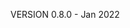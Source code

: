 [//]: # (# Open Collaboration Society)

VERSION 0.8.0 - Jan 2022

[//]: # ([![slack]&#40;https://img.shields.io/badge/chat-on%20slack-blue.svg&#41;]&#40;https://screeps.slack.com/messages/ocs/&#41;)

[//]: # ()
[//]: # (We are also forming a [screeps game]&#40;https://screeps.com&#41; player alliance, the Open Collaboration Society [OCS].  )

[//]: # (Please contact us on [slack]&#40;https://screeps.slack.com/messages/ocs&#41; if you want to join the alliance.  )

[//]: # (If you don't have a screeps slack account yet, please click [here]&#40;http://chat.screeps.com/&#41; to invite yourself, then join channel #ocs. )

[//]: # ()
[//]: # ([Public Repository]&#40;https://github.com/ScreepsOCS/screeps.behaviour-action-pattern&#41;  )

[//]: # ([Wiki]&#40;https://github.com/ScreepsOCS/screeps.behaviour-action-pattern/wiki&#41;  )

[//]: # ([OCS Constitution]&#40;https://screepsocs.github.io/screeps.ocs/OCS_Constitution&#41;  )

[//]: # ([OCS on slack]&#40;https://screeps.slack.com/messages/ocs&#41;  )

[//]: # ([Alliance map]&#40;http://www.leagueofautomatednations.com/a/OCS&#41;   )
